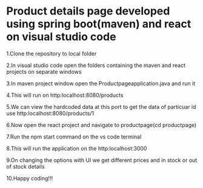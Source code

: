 # Product details page developed using spring boot(maven) and react on visual studio code

1.Clone the repository to local folder


2.In visual studio code open the folders containing the maven and react projects on separate windows


3.In maven project window open the Productpageapplication.java and run it


4.This will run on http:localhost:8080/products 


5.We can view the hardcoded data at this port to get the data of particuar id use http:localhost:8080/products/1



6.Now open the react project and navigate to productpage(cd productpage)


7.Run the npm start command on the vs code terminal


8.This will run the application on the http:localhost:3000


9.On changing the options with UI we get different prices and in stock or out of stock details


10.Happy coding!!!

 
